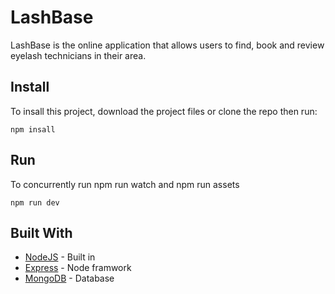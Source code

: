 # LashBase

LashBase is the online application that allows users to find, book and review eyelash technicians in their area.

## Install

To insall this project, download the project files or clone the repo then run:
```
npm insall
```

## Run 

To concurrently run npm run watch and npm run assets 

```
npm run dev
```

## Built With

* [NodeJS](https://nodejs.org/en/) - Built in
* [Express](https://expressjs.com/) - Node framwork
* [MongoDB](https://www.mongodb.com/) - Database

